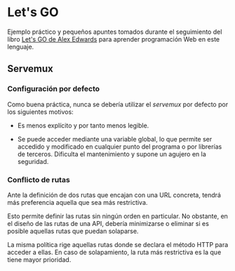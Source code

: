 # Let's GO

Ejemplo práctico y pequeños apuntes tomados durante el seguimiento del libro [Let's GO de Alex Edwards](https://lets-go-further.alexedwards.net/) para aprender programación Web en este lenguaje.

## Servemux

### Configuración por defecto

Como buena práctica, nunca se debería utilizar el *servemux* por defecto por los siguientes motivos:

- Es menos explícito y por tanto menos legible.

- Se puede acceder mediante una variable global, lo que permite ser accedido y modificado en cualquier punto del programa o por librerías de terceros. Dificulta el mantenimiento y supone un agujero en la seguridad.

### Conflicto de rutas

Ante la definición de dos rutas que encajan con una URL concreta, tendrá más preferencia aquella que sea más restrictiva.

Esto permite definir las rutas sin ningún orden en particular. No obstante, en el diseño de las rutas de una API, debería minimizarse o eliminar si es posible aquellas rutas que puedan solaparse.

La misma política rige aquellas rutas donde se declara el método HTTP para acceder a ellas. En caso de solapamiento, la ruta más restrictiva es la que tiene mayor prioridad.